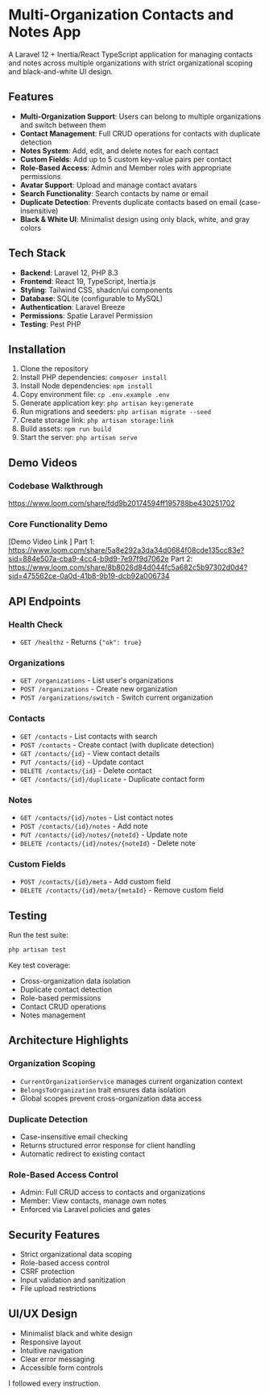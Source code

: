 # Multi-Organization Contacts and Notes App

A Laravel 12 + Inertia/React TypeScript application for managing contacts and notes across multiple organizations with strict organizational scoping and black-and-white UI design.

## Features

- **Multi-Organization Support**: Users can belong to multiple organizations and switch between them
- **Contact Management**: Full CRUD operations for contacts with duplicate detection
- **Notes System**: Add, edit, and delete notes for each contact
- **Custom Fields**: Add up to 5 custom key-value pairs per contact
- **Role-Based Access**: Admin and Member roles with appropriate permissions
- **Avatar Support**: Upload and manage contact avatars
- **Search Functionality**: Search contacts by name or email
- **Duplicate Detection**: Prevents duplicate contacts based on email (case-insensitive)
- **Black & White UI**: Minimalist design using only black, white, and gray colors

## Tech Stack

- **Backend**: Laravel 12, PHP 8.3
- **Frontend**: React 19, TypeScript, Inertia.js
- **Styling**: Tailwind CSS, shadcn/ui components
- **Database**: SQLite (configurable to MySQL)
- **Authentication**: Laravel Breeze
- **Permissions**: Spatie Laravel Permission
- **Testing**: Pest PHP

## Installation

1. Clone the repository
2. Install PHP dependencies: `composer install`
3. Install Node dependencies: `npm install`
4. Copy environment file: `cp .env.example .env`
5. Generate application key: `php artisan key:generate`
6. Run migrations and seeders: `php artisan migrate --seed`
7. Create storage link: `php artisan storage:link`
8. Build assets: `npm run build`
9. Start the server: `php artisan serve`

## Demo Videos

### Codebase Walkthrough
https://www.loom.com/share/fdd9b20174594ff195788be430251702

### Core Functionality Demo
[Demo Video Link ]
Part 1: https://www.loom.com/share/5a8e292a3da34d0684f08cde135cc83e?sid=884e507a-cba9-4cc4-b9d9-7e97f9d7062e
Part 2: https://www.loom.com/share/8b8026d84d044fc5a682c5b97302d0d4?sid=475562ce-0a0d-41b8-9b19-dcb92a006734

## API Endpoints

### Health Check
- `GET /healthz` - Returns `{"ok": true}`

### Organizations
- `GET /organizations` - List user's organizations
- `POST /organizations` - Create new organization
- `POST /organizations/switch` - Switch current organization

### Contacts
- `GET /contacts` - List contacts with search
- `POST /contacts` - Create contact (with duplicate detection)
- `GET /contacts/{id}` - View contact details
- `PUT /contacts/{id}` - Update contact
- `DELETE /contacts/{id}` - Delete contact
- `GET /contacts/{id}/duplicate` - Duplicate contact form

### Notes
- `GET /contacts/{id}/notes` - List contact notes
- `POST /contacts/{id}/notes` - Add note
- `PUT /contacts/{id}/notes/{noteId}` - Update note
- `DELETE /contacts/{id}/notes/{noteId}` - Delete note

### Custom Fields
- `POST /contacts/{id}/meta` - Add custom field
- `DELETE /contacts/{id}/meta/{metaId}` - Remove custom field

## Testing

Run the test suite:
```bash
php artisan test
```

Key test coverage:
- Cross-organization data isolation
- Duplicate contact detection
- Role-based permissions
- Contact CRUD operations
- Notes management

## Architecture Highlights

### Organization Scoping
- `CurrentOrganizationService` manages current organization context
- `BelongsToOrganization` trait ensures data isolation
- Global scopes prevent cross-organization data access

### Duplicate Detection
- Case-insensitive email checking
- Returns structured error response for client handling
- Automatic redirect to existing contact

### Role-Based Access Control
- Admin: Full CRUD access to contacts and organizations
- Member: View contacts, manage own notes
- Enforced via Laravel policies and gates

## Security Features

- Strict organizational data scoping
- Role-based access control
- CSRF protection
- Input validation and sanitization
- File upload restrictions

## UI/UX Design

- Minimalist black and white design
- Responsive layout
- Intuitive navigation
- Clear error messaging
- Accessible form controls

I followed every instruction.
